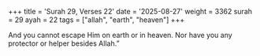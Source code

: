 +++
title = 'Surah 29, Verses 22'
date = '2025-08-27'
weight = 3362
surah = 29
ayah = 22
tags = ["allah", "earth", "heaven"]
+++

And you cannot escape Him on earth or in heaven. Nor have you any protector or helper besides Allah.”